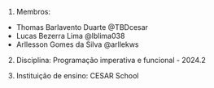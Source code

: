 1. Membros:
<ul>
        <li>Thomas Barlavento Duarte @TBDcesar</li>
        <li>Lucas Bezerra Lima @lblima038</li>
        <li>Arllesson Gomes da Silva @arllekws</li>
</ul>

2. Disciplina:
    Programação imperativa e funcional - 2024.2

3. Instituição de ensino:
    CESAR School
